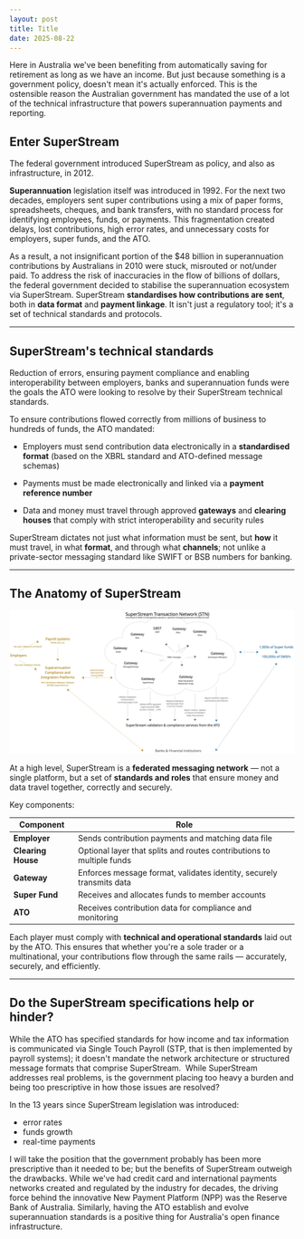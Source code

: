 ```yaml
---
layout: post
title: Title
date: 2025-08-22
---
```


Here in Australia we've been benefiting from automatically saving for retirement as long as we have an income. But just because something is a government policy, doesn't mean it's actually enforced. This is the ostensible reason the Australian government has mandated the use of a lot of the technical infrastructure that powers superannuation payments and reporting. 

## Enter SuperStream

The federal government introduced SuperStream as policy, and also as infrastructure, in 2012. 

**Superannuation** legislation itself was introduced in 1992. For the next two decades, employers sent super contributions using a mix of paper forms, spreadsheets, cheques, and bank transfers, with no standard process for identifying employees, funds, or payments. This fragmentation created delays, lost contributions, high error rates, and unnecessary costs for employers, super funds, and the ATO.

As a result, a not insignificant portion of the \$48 billion in superannuation contributions by Australians in 2010 were stuck, misrouted or not/under paid. To address the risk of inaccuracies in the flow of billions of dollars, the federal government decided to stabilise the superannuation ecosystem via SuperStream. SuperStream **standardises how contributions are sent**, both in **data format** and **payment linkage**. It isn't just a regulatory tool; it's a set of technical standards and protocols.

---

## **SuperStream's technical standards**

Reduction of errors, ensuring payment compliance and enabling interoperability between employers, banks and superannuation funds were the goals the ATO were looking to resolve by their SuperStream technical standards. 

To ensure contributions flowed correctly from millions of business to hundreds of funds, the ATO mandated:

* Employers must send contribution data electronically in a **standardised format** (based on the XBRL standard and ATO-defined message schemas)&#x20;

* Payments must be made electronically and linked via a **payment reference number**&#x20;

* Data and money must travel through approved **gateways** and **clearing houses** that comply with strict interoperability and security rules&#x20;

SuperStream dictates not just what information must be sent, but **how** it must travel, in what **format**, and through what **channels**; not unlike a private-sector messaging standard like SWIFT or BSB numbers for banking.

---

## **The Anatomy of SuperStream**

![Superstream overview](/assets/images/2025-08-22-superstream-overview.jpg)

At a high level, SuperStream is a **federated messaging network** — not a single platform, but a set of **standards and roles** that ensure money and data travel together, correctly and securely.

Key components:

| **Component**      | **Role**                                                              |
| ------------------ | --------------------------------------------------------------------- |
| **Employer**       | Sends contribution payments and matching data file                    |
| **Clearing House** | Optional layer that splits and routes contributions to multiple funds |
| **Gateway**        | Enforces message format, validates identity, securely transmits data  |
| **Super Fund**     | Receives and allocates funds to member accounts                       |
| **ATO**            | Receives contribution data for compliance and monitoring              |

Each player must comply with **technical and operational standards** laid out by the ATO. This ensures that whether you're a sole trader or a multinational, your contributions flow through the same rails — accurately, securely, and efficiently.

---

## Do the SuperStream specifications help or hinder?

While the ATO has specified standards for how income and tax information is communicated via Single Touch Payroll (STP, that is then implemented by payroll systems); it doesn't mandate the network architecture or structured message formats that comprise SuperStream.  While SuperStream addresses real problems, is the government placing too heavy a burden and being too prescriptive in how those issues are resolved? 

In the 13 years since SuperStream legislation was introduced:

* error rates
* funds growth
* real-time payments

I will take the position that the government probably has been more prescriptive than it needed to be; but the benefits of SuperStream outweigh the drawbacks. While we've had credit card and international payments networks created and regulated by the industry for decades, the driving force behind the innovative New Payment Platform (NPP) was the Reserve Bank of Australia. Similarly, having the ATO establish and evolve superannuation standards is a positive thing for Australia's open finance infrastructure.  
